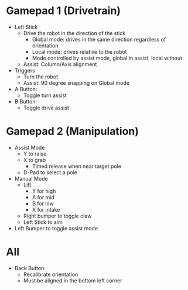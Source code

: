 # Gamepad 1 (Drivetrain)
- Left Stick
  - Drive the robot in the direction of the stick
    - Global mode: drives in the same direction regardless of orientation
    - Local mode: drives relative to the robot
    - Mode controlled by assist mode, global in assist, local without
  - Assist: Column/Axis alignment
- Triggers
  - Turn the robot
  - Assist: 90 degree snapping on Global mode
- A Button:
  - Toggle turn assist
- B Button:
  - Toggle drive assist

# Gamepad 2 (Manipulation)
- Assist Mode
  - Y to raise
  - X to grab
    - Timed release when near target pole
  - D-Pad to select a pole
- Manual Mode
  - Lift
    - Y for high
    - A for mid
    - B for low
    - X for intake
  - Right bumper to toggle claw
  - Left Stick to aim
- Left Bumper to toggle assist mode

# All
- Back Button:
  - Recalibrate orientation
  - Must be aligned in the bottom left corner
